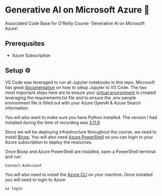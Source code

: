 # Generative AI on Microsoft Azure 🦜

Associated Code Base for O'Reilly Course 'Generative AI on Microsoft Azure'.

## Prerequsites

- Azure Subscription

## Setup ⚙️

VS Code was leveraged to run all Jupyter notebooks in this repo. Microsoft has great [documentation](https://code.visualstudio.com/docs/datascience/jupyter-notebooks) on how to setup Jupyter in VS Code. The two most important steps here are to ensure your [virtual environment](https://code.visualstudio.com/docs/datascience/jupyter-notebooks#_setting-up-your-environment) is created leveraging the requirements.txt file and to ensure the .env.sample environment file is filled out with your Azure OpenAI & Azure Search information.

You will also want to make sure you have Python installed. The version I had installed during the time of recording was [3.11.9](https://www.get-python.org/downloads/release/python-3119/)

Since we will be deploying infrastructure throughout the course, we need to install [Bicep](https://learn.microsoft.com/en-us/azure/azure-resource-manager/bicep/install). You will also need [Azure PowerShell](https://learn.microsoft.com/en-us/powershell/azure/install-azps-windows?view=azps-12.0.0&tabs=powershell&pivots=windows-psgallery) so you can login to your Azure subscription to deploy the resources.

Once Bicep and Azure PowerShell are installed, open a PowerShell terminal and run:

```powershell
Connect-AzAccount
```

You will also need to install the [Azure CLI](https://learn.microsoft.com/en-us/cli/azure/install-azure-cli-windows?tabs=azure-cli) on your machine. Once installed you will need to login to Azure

```powershell
az login
```